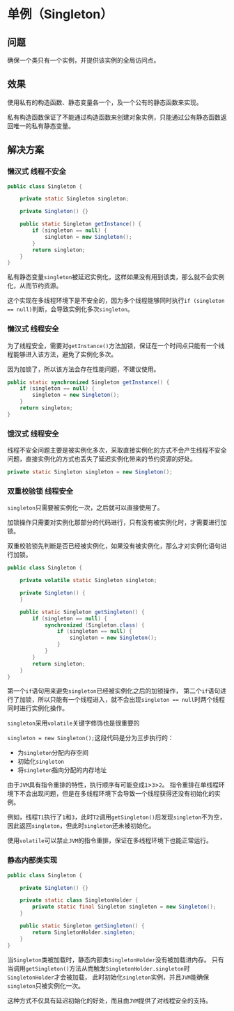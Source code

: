 # 单例（Singleton）

## 问题
确保一个类只有一个实例，并提供该实例的全局访问点。

## 效果
使用私有的构造函数、静态变量各一个，及一个公有的静态函数来实现。

私有构造函数保证了不能通过构造函数来创建对象实例，只能通过公有静态函数返回唯一的私有静态变量。

## 解决方案

### 懒汉式 线程不安全
```java
public class Singleton {

    private static Singleton singleton;

    private Singleton() {}

    public static Singleton getInstance() {
        if (singleton == null) {
            singleton = new Singleton();
        }
        return singleton;
    }
}
```
私有静态变量`singleton`被延迟实例化，这样如果没有用到该类，那么就不会实例化，从而节约资源。

这个实现在多线程环境下是不安全的，因为多个线程能够同时执行`if (singleton == null)`判断，会导致实例化多次`singleton`。

### 懒汉式 线程安全
为了线程安全，需要对`getInstance()`方法加锁，保证在一个时间点只能有一个线程能够进入该方法，避免了实例化多次。

因为加锁了，所以该方法会存在性能问题，不建议使用。
```java
public static synchronized Singleton getInstance() {
    if (singleton == null) {
        singleton = new Singleton();
    }
    return singleton;
}
```

### 饿汉式 线程安全
线程不安全问题主要是被实例化多次，采取直接实例化的方式不会产生线程不安全问题，直接实例化的方式也丢失了延迟实例化带来的节约资源的好处。
```java
private static Singleton singleton = new Singleton();
```

### 双重校验锁 线程安全
`singleton`只需要被实例化一次，之后就可以直接使用了。

加锁操作只需要对实例化那部分的代码进行，只有没有被实例化时，才需要进行加锁。

双重校验锁先判断是否已经被实例化，如果没有被实例化，那么才对实例化语句进行加锁。
```java
public class Singleton {

    private volatile static Singleton singleton;

    private Singleton() {
    }

    public static Singleton getSingleton() {
        if (singleton == null) {
            synchronized (Singleton.class) {
                if (singleton == null) {
                    singleton = new Singleton();
                }
            }
        }
        return singleton;
    }
}
```
第一个`if`语句用来避免`singleton`已经被实例化之后的加锁操作，
第二个`if`语句进行了加锁，所以只能有一个线程进入，就不会出现`singleton == null`时两个线程同时进行实例化操作。

`singleton`采用`volatile`关键字修饰也是很重要的

`singleton = new Singleton();`这段代码是分为三步执行的：
- 为`singleton`分配内存空间
- 初始化`singleton`
- 将`singleton`指向分配的内存地址

由于`JVM`具有指令重排的特性，执行顺序有可能变成`1`>`3`>`2`。
指令重排在单线程环境下不会出现问题，但是在多线程环境下会导致一个线程获得还没有初始化的实例。

例如，线程`T1`执行了`1`和`3`，此时`T2`调用`getSingleton()`后发现`singleton`不为空，
因此返回`singleton`，但此时`singleton`还未被初始化。

使用`volatile`可以禁止`JVM`的指令重排，保证在多线程环境下也能正常运行。

### 静态内部类实现
```java
public class Singleton {

    private Singleton() {}

    private static class SingletonHolder {
        private static final Singleton singleton = new Singleton();
    }

    public static Singleton getSingleton() {
        return SingletonHolder.singleton;
    }
}
```
当`Singleton`类被加载时，静态内部类`SingletonHolder`没有被加载进内存。
只有当调用`getSingleton()`方法从而触发`SingletonHolder.singleton`时`SingletonHolder`才会被加载，
此时初始化`singleton`实例，并且`JVM`能确保`singleton`只被实例化一次。

这种方式不仅具有延迟初始化的好处，而且由`JVM`提供了对线程安全的支持。
